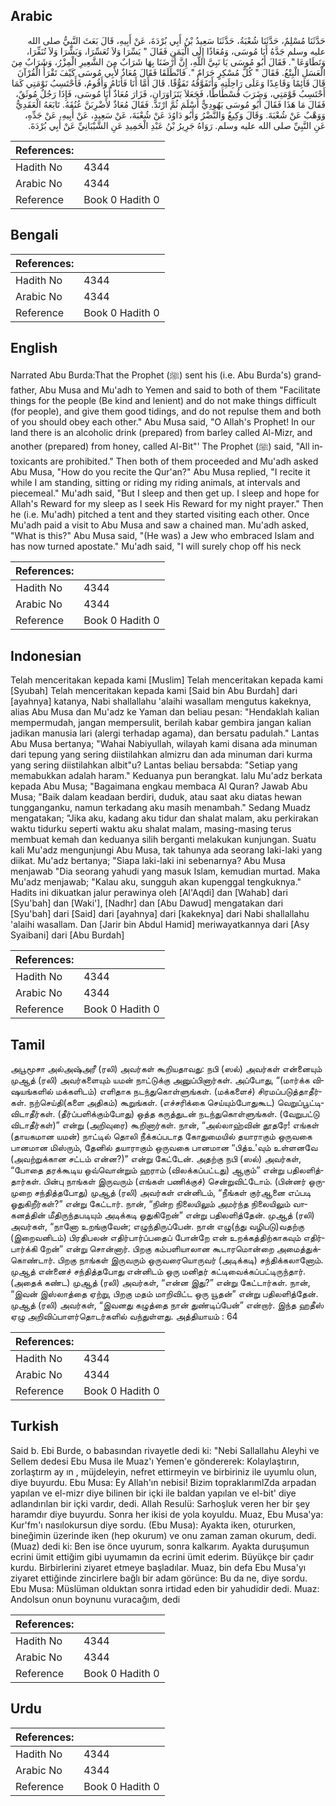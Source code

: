 ## Arabic


<div dir="rtl" lang="ar" style={{fontSize:'larger',backgroundColor:'#f8f9fa',padding:20}}>
حَدَّثَنَا مُسْلِمٌ، حَدَّثَنَا شُعْبَةُ، حَدَّثَنَا سَعِيدُ بْنُ أَبِي بُرْدَةَ، عَنْ أَبِيهِ، قَالَ بَعَثَ النَّبِيُّ صلى الله عليه وسلم جَدَّهُ أَبَا مُوسَى، وَمُعَاذًا إِلَى الْيَمَنِ فَقَالَ ‏"‏ يَسِّرَا وَلاَ تُعَسِّرَا، وَبَشِّرَا وَلاَ تُنَفِّرَا، وَتَطَاوَعَا ‏"‏‏.‏ فَقَالَ أَبُو مُوسَى يَا نَبِيَّ اللَّهِ، إِنَّ أَرْضَنَا بِهَا شَرَابٌ مِنَ الشَّعِيرِ الْمِزْرُ، وَشَرَابٌ مِنَ الْعَسَلِ الْبِتْعُ‏.‏ فَقَالَ ‏"‏ كُلُّ مُسْكِرٍ حَرَامٌ ‏"‏‏.‏ فَانْطَلَقَا فَقَالَ مُعَاذٌ لأَبِي مُوسَى كَيْفَ تَقْرَأُ الْقُرْآنَ قَالَ قَائِمًا وَقَاعِدًا وَعَلَى رَاحِلَتِهِ وَأَتَفَوَّقُهُ تَفَوُّقًا‏.‏ قَالَ أَمَّا أَنَا فَأَنَامُ وَأَقُومُ، فَأَحْتَسِبُ نَوْمَتِي كَمَا أَحْتَسِبُ قَوْمَتِي، وَضَرَبَ فُسْطَاطًا، فَجَعَلاَ يَتَزَاوَرَانِ، فَزَارَ مُعَاذٌ أَبَا مُوسَى، فَإِذَا رَجُلٌ مُوثَقٌ، فَقَالَ مَا هَذَا فَقَالَ أَبُو مُوسَى يَهُودِيٌّ أَسْلَمَ ثُمَّ ارْتَدَّ‏.‏ فَقَالَ مُعَاذٌ لأَضْرِبَنَّ عُنُقَهُ‏.‏ تَابَعَهُ الْعَقَدِيُّ وَوَهْبٌ عَنْ شُعْبَةَ‏.‏ وَقَالَ وَكِيعٌ وَالنَّضْرُ وَأَبُو دَاوُدَ عَنْ شُعْبَةَ، عَنْ سَعِيدٍ، عَنْ أَبِيهِ، عَنْ جَدِّهِ، عَنِ النَّبِيِّ صلى الله عليه وسلم‏.‏ رَوَاهُ جَرِيرُ بْنُ عَبْدِ الْحَمِيدِ عَنِ الشَّيْبَانِيِّ عَنْ أَبِي بُرْدَةَ‏.‏
</div>
<div style={{backgroundColor:'#f8f9fa',padding:20, marginBottom: 10}}><table> <thead> <tr> <th>References:</th> <th></th> </tr> </thead> <tbody><tr><td>Hadith No</td><td>4344</td></tr><tr><td>Arabic No</td><td>4344</td></tr><tr><td>Reference</td><td>Book 0 Hadith 0</td></tr></tbody></table></div>

## Bengali


<div dir="ltr" lang="bn" style={{fontSize:'larger',backgroundColor:'#f8f9fa',padding:20}}>

</div>
<div style={{backgroundColor:'#f8f9fa',padding:20, marginBottom: 10}}><table> <thead> <tr> <th>References:</th> <th></th> </tr> </thead> <tbody><tr><td>Hadith No</td><td>4344</td></tr><tr><td>Arabic No</td><td>4344</td></tr><tr><td>Reference</td><td>Book 0 Hadith 0</td></tr></tbody></table></div>

## English


<div dir="ltr" lang="en" style={{fontSize:'larger',backgroundColor:'#f8f9fa',padding:20}}>
Narrated Abu Burda:That the Prophet (ﷺ) sent his (i.e. Abu Burda's) grandfather, Abu Musa and Mu'adh to Yemen and said to both of them "Facilitate things for the people (Be kind and lenient) and do not make things difficult (for people), and give them good tidings, and do not repulse them and both of you should obey each other." Abu Musa said, "O Allah's Prophet! In our land there is an alcoholic drink (prepared) from barley called Al-Mizr, and another (prepared) from honey, called Al-Bit"' The Prophet (ﷺ) said, "All intoxicants are prohibited." Then both of them proceeded and Mu'adh asked Abu Musa, "How do you recite the Qur'an?" Abu Musa replied, "I recite it while I am standing, sitting or riding my riding animals, at intervals and piecemeal." Mu'adh said, "But I sleep and then get up. I sleep and hope for Allah's Reward for my sleep as I seek His Reward for my night prayer." Then he (i.e. Mu'adh) pitched a tent and they started visiting each other. Once Mu'adh paid a visit to Abu Musa and saw a chained man. Mu'adh asked, "What is this?" Abu Musa said, "(He was) a Jew who embraced Islam and has now turned apostate." Mu'adh said, "I will surely chop off his neck
</div>
<div style={{backgroundColor:'#f8f9fa',padding:20, marginBottom: 10}}><table> <thead> <tr> <th>References:</th> <th></th> </tr> </thead> <tbody><tr><td>Hadith No</td><td>4344</td></tr><tr><td>Arabic No</td><td>4344</td></tr><tr><td>Reference</td><td>Book 0 Hadith 0</td></tr></tbody></table></div>

## Indonesian


<div dir="ltr" lang="id" style={{fontSize:'larger',backgroundColor:'#f8f9fa',padding:20}}>
Telah menceritakan kepada kami [Muslim] Telah menceritakan kepada kami [Syubah] Telah menceritakan kepada kami [Said bin Abu Burdah] dari [ayahnya] katanya, Nabi shallallahu 'alaihi wasallam mengutus kakeknya, alias Abu Musa dan Mu'adz ke Yaman dan beliau pesan: "Hendaklah kalian mempermudah, jangan mempersulit, berilah kabar gembira jangan kalian jadikan manusia lari (alergi terhadap agama), dan bersatu padulah." Lantas Abu Musa bertanya; "Wahai Nabiyullah, wilayah kami disana ada minuman dari tepung yang sering diistilahkan almizru dan ada minuman dari kurma yang sering diistilahkan albit"u? Lantas beliau bersabda: "Setiap yang memabukkan adalah haram." Keduanya pun berangkat. lalu Mu'adz berkata kepada Abu Musa; "Bagaimana engkau membaca Al Quran? Jawab Abu Musa; "Baik dalam keadaan berdiri, duduk, atau saat aku diatas hewan tungganganku, namun terkadang aku masih menambah." Sedang Muadz mengatakan; "Jika aku, kadang aku tidur dan shalat malam, aku perkirakan waktu tidurku seperti waktu aku shalat malam, masing-masing terus membuat kemah dan keduanya silih berganti melakukan kunjungan. Suatu kali Mu'adz mengunjungi Abu Musa, tak tahunya ada seorang laki-laki yang diikat. Mu'adz bertanya; "Siapa laki-laki ini sebenarnya? Abu Musa menjawab "Dia seorang yahudi yang masuk Islam, kemudian murtad. Maka Mu'adz menjawab; "Kalau aku, sungguh akan kupenggal tengkuknya." Hadits ini dikuatkan jalur perawinya oleh [Al'Aqdi] dan [Wahab] dari [Syu'bah] dan [Waki'], [Nadhr] dan [Abu Dawud] mengatakan dari [Syu'bah] dari [Said] dari [ayahnya] dari [kakeknya] dari Nabi shallallahu 'alaihi wasallam. Dan [Jarir bin Abdul Hamid] meriwayatkannya dari [Asy Syaibani] dari [Abu Burdah]
</div>
<div style={{backgroundColor:'#f8f9fa',padding:20, marginBottom: 10}}><table> <thead> <tr> <th>References:</th> <th></th> </tr> </thead> <tbody><tr><td>Hadith No</td><td>4344</td></tr><tr><td>Arabic No</td><td>4344</td></tr><tr><td>Reference</td><td>Book 0 Hadith 0</td></tr></tbody></table></div>

## Tamil


<div dir="ltr" lang="ta" style={{fontSize:'larger',backgroundColor:'#f8f9fa',padding:20}}>
அபூமூசா அல்அஷ்அரீ (ரலி) அவர்கள் கூறியதாவது: நபி (ஸல்) அவர்கள் என்னையும் முஆத் (ரலி) அவர்களையும் யமன் நாட்டுக்கு அனுப்பினார்கள். அப்போது, “(மார்க்க விஷயங்களில் மக்களிடம்) எளிதாக நடந்துகொள்ளுங்கள். (மக்களைச்) சிரமப்படுத்தாதீர்கள். நற்செய்தி(களை அதிகம்) கூறுங்கள். (எச்சரிக்கை செய்யும்போதுகூட) வெறுப்பூட்டிவிடாதீர்கள். (தீர்ப்பளிக்கும்போது) ஒத்த கருத்துடன் நடந்துகொள்ளுங்கள். (வேறுபட்டு விடாதீர்கள்)” என்று (அறிவுரை) கூறினார்கள். நான், “அல்லாஹ்வின் தூதரே! எங்கள் (தாயகமான யமன்) நாட்டில் தொலி நீக்கப்படாத கோதுமையில் தயாராகும் ஒருவகை பானமான மிஸ்ரும், தேனில் தயாராகும் ஒருவகை பானமான “பித்உ'வும் உள்ளனவே (அவற்றுக்கான சட்டம் என்ன?)” என்று கேட்டேன். அதற்கு நபி (ஸல்) அவர்கள், “போதை தரக்கூடிய ஒவ்வொன்றும் ஹராம் (விலக்கப்பட்டது) ஆகும்” என்று பதிலளித்தார்கள். பின்பு நாங்கள் இருவரும் (எங்கள் பணிக்குச்) சென்றுவிட்டோம். (பின்னர் ஒருமுறை சந்தித்தபோது) முஆத் (ரலி) அவர்கள் என்னிடம், “நீங்கள் குர்ஆனை எப்படி ஓதுகிறீர்கள்?” என்று கேட்டார். நான், “நின்ற நிலையிலும் அமர்ந்த நிலையிலும் வாகனத்தின் மீதிருந்தபடியும் அடிக்கடி ஓதுகிறேன்” என்று பதிலளித்தேன். முஆத் (ரலி) அவர்கள், “நானோ உறங்குவேன்; எழுந்திருப்பேன். நான் எழு(ந்து வழிபடு)வதற்கு (இறைவனிடம்) பிரதிபலன் எதிர்பார்ப்பதைப் போன்றே என் உறக்கத்திற்காகவும் எதிர்பார்க்கி றேன்” என்று சொன்னார். பிறகு கம்பளியாலான கூடாரமொன்றை அமைத்துக்கொண்டார். பிறகு நாங்கள் இருவரும் ஒருவரையொருவர் (அடிக்கடி) சந்திக்கலானோம். முஆத் என்னைச் சந்தித்தபோது என்னிடம் ஒரு மனிதர் கட்டிவைக்கப்பட்டிருந்தார். (அதைக் கண்ட) முஆத் (ரலி) அவர்கள், “என்ன இது?” என்று கேட்டார்கள். நான், “இவன் இஸ்லாத்தை ஏற்று, பிறகு மதம் மாறிவிட்ட ஒரு யூதன்” என்று பதிலளித்தேன். முஆத் (ரலி) அவர்கள், “இவனது கழுத்தை நான் துண்டிப்பேன்” என்றார். இந்த ஹதீஸ் ஏழு அறிவிப்பாளர்தொடர்களில் வந்துள்ளது. அத்தியாயம் : 64
</div>
<div style={{backgroundColor:'#f8f9fa',padding:20, marginBottom: 10}}><table> <thead> <tr> <th>References:</th> <th></th> </tr> </thead> <tbody><tr><td>Hadith No</td><td>4344</td></tr><tr><td>Arabic No</td><td>4344</td></tr><tr><td>Reference</td><td>Book 0 Hadith 0</td></tr></tbody></table></div>

## Turkish


<div dir="ltr" lang="tr" style={{fontSize:'larger',backgroundColor:'#f8f9fa',padding:20}}>
Said b. Ebi Burde, o babasından rivayetle dedi ki: "Nebi Sallallahu Aleyhi ve Sellem dedesi Ebu Musa ile Muaz'ı Yemen'e göndererek: Kolaylaştırın, zorlaştırm ay ın , müjdeleyin, nefret ettirmeyin ve birbiriniz ile uyumlu olun, diye buyurdu. Ebu Musa: Ey Allah'ın nebisi! Bizim topraklarımlZda arpadan yapılan ve el-mizr diye bilinen bir içki ile baldan yapılan ve el-bit' diye adlandırılan bir içki vardır, dedi. Allah Resulü: Sarhoşluk veren her bir şey haramdır diye buyurdu. Sonra her ikisi de yola koyuldu. Muaz, Ebu Musa'ya: Kur'fm'ı nasılokursun diye sordu. (Ebu Musa): Ayakta iken, otururken, bineğimin üzerinde iken (hep okurum) ve onu zaman zaman okurum, dedi. (Muaz) dedi ki: Ben ise önce uyurum, sonra kalkarım. Ayakta duruşumun ecrini ümit ettiğim gibi uyumamın da ecrini ümit ederim. Büyükçe bir çadır kurdu. Birbirlerini ziyaret etmeye başladılar. Muaz, bin defa Ebu Musa'yı ziyaret ettiğinde zincirlere bağlı bir adam görünce: Bu da ne, diye sordu. Ebu Musa: Müslüman olduktan sonra irtidad eden bir yahudidir dedi. Muaz: Andolsun onun boynunu vuracağım, dedi
</div>
<div style={{backgroundColor:'#f8f9fa',padding:20, marginBottom: 10}}><table> <thead> <tr> <th>References:</th> <th></th> </tr> </thead> <tbody><tr><td>Hadith No</td><td>4344</td></tr><tr><td>Arabic No</td><td>4344</td></tr><tr><td>Reference</td><td>Book 0 Hadith 0</td></tr></tbody></table></div>

## Urdu


<div dir="rtl" lang="ur" style={{fontSize:'larger',backgroundColor:'#f8f9fa',padding:20}}>

</div>
<div style={{backgroundColor:'#f8f9fa',padding:20, marginBottom: 10}}><table> <thead> <tr> <th>References:</th> <th></th> </tr> </thead> <tbody><tr><td>Hadith No</td><td>4344</td></tr><tr><td>Arabic No</td><td>4344</td></tr><tr><td>Reference</td><td>Book 0 Hadith 0</td></tr></tbody></table></div>